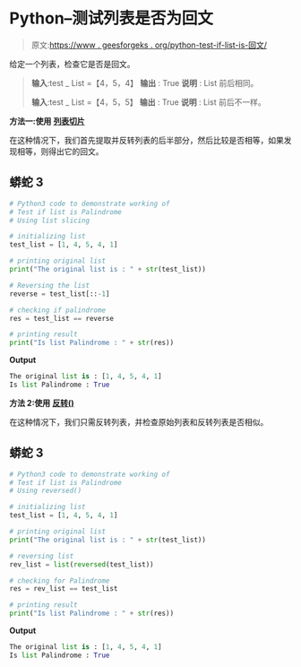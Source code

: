 # Python–测试列表是否为回文

> 原文:[https://www . geesforgeks . org/python-test-if-list-is-回文/](https://www.geeksforgeeks.org/python-test-if-list-is-palindrome/)

给定一个列表，检查它是否是回文。

> **输入**:test _ List =【4，5，4】
> **输出** : True
> **说明** : List 前后相同。
> 
> **输入**:test _ List =【4，5，5】
> **输出** : True
> **说明** : List 前后不一样。

**方法一:使用** [**列表切片**](https://www.geeksforgeeks.org/python-list-comprehension-and-slicing/)

在这种情况下，我们首先提取并反转列表的后半部分，然后比较是否相等，如果发现相等，则得出它的回文。

## 蟒蛇 3

```py
# Python3 code to demonstrate working of 
# Test if list is Palindrome
# Using list slicing

# initializing list
test_list = [1, 4, 5, 4, 1]

# printing original list
print("The original list is : " + str(test_list))

# Reversing the list
reverse = test_list[::-1]

# checking if palindrome
res = test_list == reverse

# printing result 
print("Is list Palindrome : " + str(res))
```

**Output**

```py
The original list is : [1, 4, 5, 4, 1]
Is list Palindrome : True

```

**方法 2:使用** [**反转()**](https://www.geeksforgeeks.org/python-reversed-function/)

在这种情况下，我们只需反转列表，并检查原始列表和反转列表是否相似。

## 蟒蛇 3

```py
# Python3 code to demonstrate working of 
# Test if list is Palindrome
# Using reversed()

# initializing list
test_list = [1, 4, 5, 4, 1]

# printing original list
print("The original list is : " + str(test_list))

# reversing list
rev_list = list(reversed(test_list))

# checking for Palindrome
res = rev_list == test_list

# printing result 
print("Is list Palindrome : " + str(res))
```

**Output**

```py
The original list is : [1, 4, 5, 4, 1]
Is list Palindrome : True

```